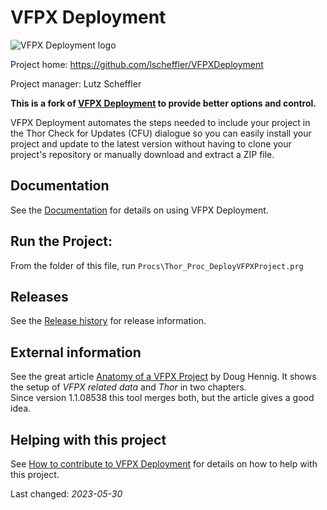 # VFPX Deployment
![VFPX Deployment logo](https://github.com/lscheffler/VFPXDeployment/blob/main/docs/Images/vfpxdeployment.png "VFPX Deployment")

Project home: https://github.com/lscheffler/VFPXDeployment

Project manager: Lutz Scheffler

**This is a fork of [VFPX Deployment](https://github.com/VFPX/VFPXDeployment) to provide better options and control.**

VFPX Deployment automates the steps needed to include your project in the Thor Check for Updates (CFU) dialogue
so you can easily install your project and update to the latest version without having to clone your project's repository or manually download and extract a ZIP file.

## Documentation
See the [Documentation](https://github.com/lscheffler/VFPXDeployment/blob/main/docs/ThorUpdate.md) for details on using VFPX Deployment.

## Run the Project:
From the folder of this file, run `Procs\Thor_Proc_DeployVFPXProject.prg`

## Releases
See the [Release history](https://github.com/lscheffler/VFPXDeployment/blob/main/docs//ChangeLog.md) for release information.

## External information
See the great article [Anatomy of a VFPX Project](https://doughennig.blogspot.com/2023/05/anatomy-of-vfpx-project.html) by Doug Hennig.
It shows the setup of *VFPX related data* and *Thor* in two chapters.   
Since version 1.1.08538 this tool merges both, but the article gives a good idea.

## Helping with this project

See [How to contribute to VFPX Deployment](https://github.com/lscheffler/VFPXDeployment/blob/main/.github/CONTRIBUTING.md) for details on how to help with this project.

Last changed: _<!--DeploymentDate-->2023-05-30<!--/DeploymentDate-->_   
